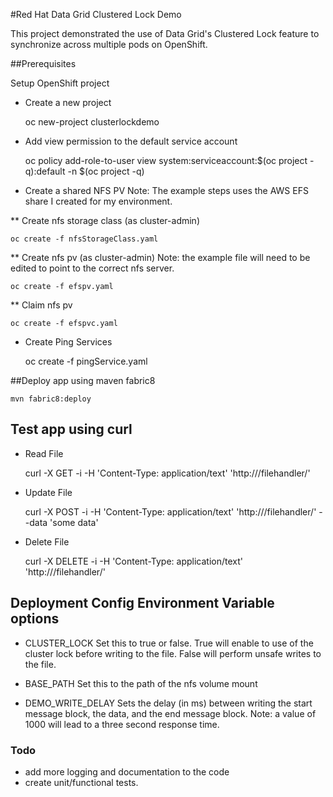 #Red Hat Data Grid Clustered Lock Demo

This project demonstrated the use of Data Grid's Clustered Lock feature to synchronize across multiple pods on OpenShift.

##Prerequisites

Setup OpenShift project

* Create a new project

    oc new-project clusterlockdemo

* Add view permission to the default service account

    oc policy add-role-to-user view system:serviceaccount:$(oc project -q):default -n $(oc project -q)

* Create a shared NFS PV
 Note: The example steps uses the AWS EFS share I created for my environment. 

** Create nfs storage class (as cluster-admin)

    oc create -f nfsStorageClass.yaml

** Create nfs pv (as cluster-admin) Note: the example file will need to be edited to point to the correct nfs server.

    oc create -f efspv.yaml

** Claim nfs pv

    oc create -f efspvc.yaml

* Create Ping Services

    oc create -f pingService.yaml

##Deploy app using maven fabric8

    mvn fabric8:deploy

## Test app using curl

* Read File

    curl -X GET -i -H 'Content-Type: application/text' 'http://<route>/filehandler/<myfilename>'

* Update File

    curl -X POST -i -H 'Content-Type: application/text' 'http://<route>/filehandler/<myfilename>' --data 'some data'

* Delete File

    curl -X DELETE -i -H 'Content-Type: application/text' 'http://<route>/filehandler/<myfilename>'
    
## Deployment Config Environment Variable options

* CLUSTER_LOCK
Set this to true or false. True will enable to use of the cluster lock before writing to the file. False will perform unsafe writes to the file.

* BASE_PATH
Set this to the path of the nfs volume mount

* DEMO_WRITE_DELAY
Sets the delay (in ms) between writing the start message block, the data, and the end message block. Note: a value of 1000 will lead to a three second response time.

### Todo

* add more logging and documentation to the code
* create unit/functional tests.


